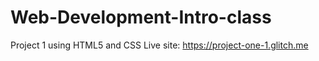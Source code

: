 # Web-Development-Intro-class 
Project 1 using HTML5 and CSS
Live site: https://project-one-1.glitch.me
